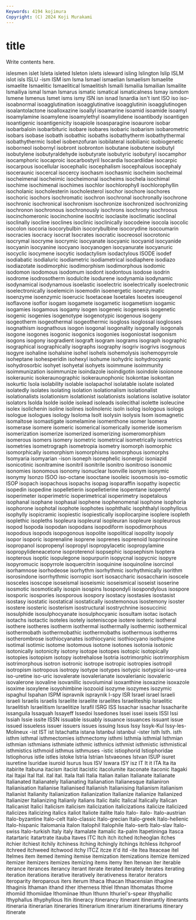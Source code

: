 ```yaml
---
Keywords: 4194 kojimura
Copyright: (C) 2024 Koji Murakami
---
```


# title

Write contents here.



islesmen
islet Isleta isleted Isleton islets isleward isling Islington Islip ISLM
islot isls ISLU -ism ISM ism Isma Ismael ismaelian Ismaelism
Ismaelite ismaelite Ismaelitic Ismaelitical Ismaelitish Ismaili Ismailia Ismailian Ismailite Ismailiya
ismal Isman Ismarus ismatic ismatical ismaticalness Ismay ismdom Ismene Ismenus
Ismet isms ismy ISN isn isnad Isnardia isn't isnt ISO
iso iso- isoabnormal isoagglutination isoagglutinative isoagglutinin isoagglutinogen isoalantolactone isoalloxazine isoallyl
isoamarine isoamid isoamide isoamyl isoamylamine isoamylene isoamylethyl isoamylidene isoantibody isoantigen
isoantigenic isoantigenicity isoapiole isoasparagine isoaurore isobar isobarbaloin isobarbituric isobare isobares
isobaric isobarism isobarometric isobars isobase isobath isobathic isobaths isobathytherm isobathythermal
isobathythermic Isobel isobenzofuran isobilateral isobilianic isobiogenetic isoborneol isobornyl isobront isobronton
isobutane isobutene isobutyl isobutylene isobutyraldehyde isobutyrate isobutyric isobutyryl isocamphor isocamphoric
isocaproic isocarbostyril Isocardia Isocardiidae isocarpic isocarpous isocellular isocephalic isocephalism isocephalous
isocephaly isoceraunic isocercal isocercy isochasm isochasmic isocheim isocheimal isocheimenal isocheimic
isocheimonal isocheims isochela isochimal isochime isochimenal isochimes isochlor isochlorophyll isochlorophyllin
isocholanic isocholesterin isocholesterol isochor isochore isochores isochoric isochors isochromatic isochron
isochronal isochronally isochrone isochronic isochronical isochronism isochronize isochronized isochronizing isochronon
isochronous isochronously isochrons isochrony isochroous isocinchomeronic isocinchonine isocitric isoclasite isoclimatic
isoclinal isoclinally isocline isoclines isoclinic isoclinically isocodeine isocola isocolic isocolon
isocoria isocorybulbin isocorybulbine isocorydine isocoumarin isocracies isocracy isocrat Isocrates isocratic
isocreosol isocrotonic isocrymal isocryme isocrymic isocyanate isocyanic isocyanid isocyanide isocyanin
isocyanine isocyano isocyanogen isocyanurate isocyanuric isocyclic isocymene isocytic isodactylism isodactylous
ISODE isodef isodiabatic isodialuric isodiametric isodiametrical isodiaphere isodiazo isodiazotate isodimorphic
isodimorphism isodimorphous isodomic isodomon isodomous isodomum isodont isodontous isodose isodrin
isodrome isodrosotherm isodulcite isodurene isodynamia isodynamic isodynamical isodynamous isoelastic isoelectric
isoelectrically isoelectronic isoelectronically isoelemicin isoemodin isoenergetic isoenzymatic isoenzyme isoenzymic isoerucic
Isoetaceae Isoetales Isoetes isoeugenol isoflavone isoflor isogam isogamete isogametic isogametism
isogamic isogamies isogamous isogamy isogen isogeneic isogenesis isogenetic isogenic isogenies
isogenotype isogenotypic isogenous isogeny isogeotherm isogeothermal isogeothermic isogloss isoglossal isoglosses
isognathism isognathous isogon isogonal isogonality isogonally isogonals isogone isogones isogonic
isogonics isogonies isogoniostat isogonism isogons isogony isogradient isograft isogram isograms
isograph isographic isographical isographically isographs isography isogriv isogrivs isogynous isogyre
isohaline isohalsine isohel isohels isohemolysis isohemopyrrole isoheptane isohesperidin isohexyl isohume
isohydric isohydrocyanic isohydrosorbic isohyet isohyetal isohyets isoimmune isoimmunity isoimmunization isoimmunize
isoindazole isoindigotin isoindole isoionone isokeraunic isokeraunographic isokeraunophonic Isokontae isokontan isokurtic
Isola isolability isolable isolapachol isolatable isolate isolated isolatedly isolates isolating
isolation isolationalism isolationalist isolationalists isolationism isolationist isolationists isolations isolative isolator
isolators Isolda Isolde isolde isolead isoleads isolecithal isolette isoleucine isolex
isolichenin isoline isolines isolinolenic isoln isolog isologous isologs isologue isologues
isology Isoloma Isolt isolysin isolysis Isom isomagnetic isomaltose isomastigate isomelamine
isomenthone isomer Isomera isomerase isomere isomeric isomerical isomerically isomeride isomerism
isomerization isomerize isomerized isomerizing isomeromorphism isomerous isomers isomery isometric isometrical
isometrically isometrics isometries isometrograph isometropia isometry isomorph isomorphic isomorphically isomorphism
isomorphisms isomorphous isomorphs Isomyaria isomyarian -ison isoneph isonephelic isonergic isoniazid
isonicotinic isonitramine isonitril isonitrile isonitro isonitroso isonomic isonomies isonomous isonomy
isonuclear Isonville isonym isonymic isonymy Isonzo ISOO iso-octane isooctane isooleic
isoosmosis iso-osmotic ISOP isopach isopachous isopachs isopag isoparaffin isopathy isopectic
isopedin isopedine isopelletierin isopelletierine isopentane isopentyl isoperimeter isoperimetric isoperimetrical isoperimetry
isopetalous isophanal isophane isophasal isophene isophenomenal isophone isophoria isophorone isophotal
isophote isophotes isophthalic isophthalyl isophyllous isophylly isopicramic isopiestic isopiestically isopilocarpine
isoplere isopleth isoplethic isopleths Isopleura isopleural isopleuran isopleure isopleurous isopod
Isopoda isopodan isopodans isopodiform isopodimorphous isopodous isopods isopogonous isopolite isopolitical
isopolity isopoly isopor isoporic isoprenaline isoprene isoprenes isoprenoid Isoprinosine isopropanol
isopropenyl isopropyl isopropylacetic isopropylamine isopropylideneacetone isoproterenol isopsephic isopsephism Isoptera isopterous
isoptic isopulegone isopurpurin isopycnal isopycnic isopyre isopyromucic isopyrrole isoquercitrin isoquinine
isoquinoline isorcinol isorhamnose isorhodeose isorhythm isorhythmic isorhythmically isorithm isorosindone isorrhythmic
isorropic isort isosaccharic isosaccharin isoscele isosceles isoscope isoseismal isoseismic isoseismical
isoseist isoserine isosmotic isosmotically isospin isospins Isospondyli isospondylous isospore isosporic
isospories isosporous isospory isostacy isostasies isostasist isostasy isostatic isostatical isostatically
isostemonous isostemony isoster isostere isosteric isosterism isostructural isostrychnine isosuccinic isosulphide
isosulphocyanate isosulphocyanic isosultam isotac isotach isotachs isotactic isoteles isotely isoteniscope
isotere isoteric isotheral isothere isotheres isotherm isothermal isothermally isothermic isothermical
isothermobath isothermobathic isothermobaths isothermous isotherms isotherombrose isothiocyanates isothiocyanic isothiocyano isothujone
isotimal isotimic isotome isotomous isotone isotones isotonia isotonic isotonically isotonicity
isotony isotope isotopes isotopic isotopically isotopies isotopism isotopy isotrehalose Isotria
isotrimorphic isotrimorphism isotrimorphous isotron isotronic isotrope isotropic isotropies isotropil isotropism
isotropous isotropy isotype isotypes isotypic isotypical iso-urea iso-uretine iso-uric isovalerate
isovalerianate isovalerianic isovaleric isovalerone isovaline isovanillic isovoluminal isoxanthine isoxazine isoxazole
isoxime isoxylene isoyohimbine isozooid isozyme isozymes isozymic ispaghul Ispahan ISPM
ispravnik ispraynik I-spy ISR Israel israel Israeli israeli Israelis israelis
Israelite israelite israelites Israeliteship Israelitic Israelitish Israelitism Israelitize Israfil ISRG
ISS Issachar issachar Issacharite issanguila Issaquah Issayeff Issedoi Issedones Issei
issei isseis ISSI Issi Issiah Issie issite ISSN issuable issuably
issuance issuances issuant issue issued issueless issuer issuers issues issuing
Issus Issy Issyk-Kul Issy-les-Molineux -ist IST ist Istachatta istana Istanbul
istanbul -ister Isth Isth. isth isthm isthmal isthmectomies isthmectomy isthmi
Isthmia isthmial Isthmian isthmian isthmians isthmiate isthmic isthmics isthmist isthmistic
isthmistical isthmistics isthmoid isthmus isthmuses -istic istiophorid Istiophoridae Istiophorus istle
istles istoke Istria Istrian Istvaeones Istvan ISUP isuret isuretine Isuridae
isuroid Isurus Isus ISV Iswara ISY isz IT It it
ITA Ita ita itabirite Itabuna itacism itacist itacistic itacolumite itaconate
itaconic Itagaki itai Itajai Ital Ital. ital ital. Itala Itali
Italia Italian italian Italianate italianate Italianated Italianately Italianating Italianation Italianesque
italianiron Italianisation Italianise Italianised Italianish Italianising Italianism italianism Italianist Italianity
Italianization italianization Italianize italianize Italianized Italianizer Italianizing Italianly italians Italic
italic Italical Italically Italican Italicanist Italici Italicism italicism italicization italicizations
italicize italicized italicizes italicizing italics italiot Italiote italite Italo Italo-
italo- Italo-austrian Italo-byzantine Italo-celt Italo-classic Italo-grecian Italo-greek Italo-hellenic Italo-hispanic Italomania
Italon Italophil Italophile Italo-serb Italo-slav Italo-swiss Italo-turkish Italy italy itamalate
itamalic ita-palm Itapetininga Itasca itatartaric itatartrate itauba Itaves ITC Itch
itch itched itcheoglan itches itchier itchiest itchily itchiness itching itchingly
itchings itchless itchproof itchreed itchweed itchwood itchy ITCZ itcze it'd
itd -ite Itea Iteaceae itel Itelmes item itemed iteming itemise
itemization itemizations itemize itemized itemizer itemizers itemizes itemizing items itemy
Iten Itenean iter iterable iterance iterances iterancy iterant iterate iterated
iterately iterates iterating iteration iterations iterative iteratively iterativeness iterator iterators
iteroparity iteroparous iters iterum Ithaca Ithacan Ithacensian ithagine Ithaginis Ithaman
ithand ither itherness Ithiel Ithnan Ithomatas Ithome ithomiid Ithomiidae Ithomiinae
Ithun Ithunn Ithuriel's-spear ithyphallic Ithyphallus ithyphyllous Itin itineracy itinerancy itinerant
itinerantly itinerants itineraria itinerarian itineraries Itinerarium itinerarium itinerariums itinerary itinerate
